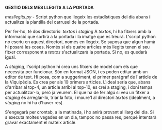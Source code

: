 **GESTIÓ DELS MES LLEGITS A LA PORTADA**

*mesllegits.py* - Script python que llegeix les estadístiques del dia abans i
actualitza la plantilla del carrusel de la portada.

Per fer-ho, té dos directoris: *textos* i *staging*
A *textos*, hi ha fitxers amb la informació que sortirà a la portada i la imatge
que es treurà. L'script python no escriu en aquest directori, només en llegeix.
Se suposa que algun humà hi posarà les coses. Només si els quatre articles més
llegits tenen el seu fitxer corresponent a *textos* s'actualitzarà la portada.
Si no, es quedarà igual.

A *staging*, l'script python hi crea uns fitxers de model com els que necessita
per funcionar. Són en format JSON, i es poden editar amb un editor de text.
Hi posa, com a suggeriment, el primer paràgraf de l'article de la Viquipèdia.
Es crea per als 10 primers articles. L'ideal seria que, abans d'arribar al
top-4, un article arribi al top-10, es creï a staging, i doni temps per
actualitzar-lo, però ja veurem.
El que ha de fer algú si veu un fitxer a *staging* és arreglar-lo, triar la
foto, i moure'l al directori *textos* (idealment, a *staging* no hi ha d'haver
res).

S'engegarà per crontab, a la matinada, i ho anirà provant al llarg del dia.
Si s'executa moltes vegades en un dia, tampoc no passa res, perquè intentarà
gravar exactament el mateix article.
